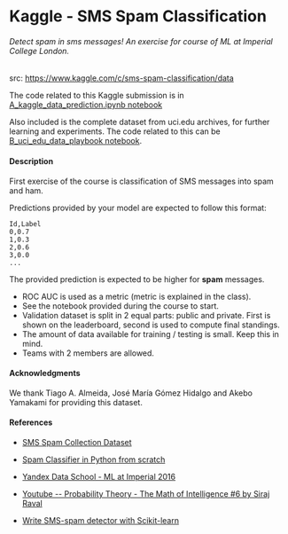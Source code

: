 # Kaggle - SMS Spam Classification

###### Detect spam in sms messages!  An exercise for course of ML at Imperial College London.

src: https://www.kaggle.com/c/sms-spam-classification/data

The code related to this Kaggle submission is in [A_kaggle_data_prediction.ipynb notebook](./A_kaggle_data_prediction.ipynb)

Also included is the complete dataset from uci.edu archives, for further learning and experiments. The code related to this can be [B_uci_edu_data_playbook notebook](./B_uci_edu_data_playbook.ipynb).



#### Description

First exercise of the course is classification of SMS messages into spam and ham.

Predictions provided by your model are expected to follow this format: 

```
Id,Label
0,0.7
1,0.3
2,0.6
3,0.0
...
```

The provided prediction is expected to be higher for **spam** messages.

- ROC AUC is used as a metric (metric is explained in the class).
- See the notebook provided during the course to start.
- Validation dataset is split in 2 equal parts: public and private. First is shown on the leaderboard, second is used to compute final standings.
- The amount of data available for training / testing is small. Keep this in mind.
- Teams with 2 members are allowed.



#### Acknowledgments

We thank Tiago A. Almeida, José María Gómez Hidalgo and Akebo Yamakami for providing this dataset. 



#### References

* [SMS Spam Collection Dataset](https://www.kaggle.com/uciml/sms-spam-collection-dataset)
* [Spam Classifier in Python from scratch](https://towardsdatascience.com/spam-classifier-in-python-from-scratch-27a98ddd8e73)
* [Yandex Data School -  ML at Imperial 2016](https://github.com/yandexdataschool/MLatImperial2016)

* [Youtube -- Probability Theory - The Math of Intelligence #6 by Siraj Raval](https://www.youtube.com/watch?v=PrkiRVcrxOs)
* [Write SMS-spam detector with Scikit-learn](https://medium.com/@kopilov.vlad/detect-sms-spam-in-kaggle-with-scikit-learn-5f6afa7a3ca2)

